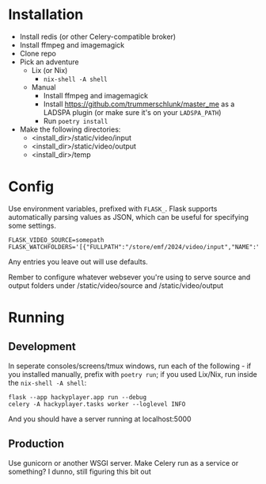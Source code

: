 # Installation
- Install redis (or other Celery-compatible broker)
- Install ffmpeg and imagemagick
- Clone repo
- Pick an adventure
  - Lix (or Nix)
    - `nix-shell -A shell`
  - Manual
    - Install ffmpeg and imagemagick
    - Install https://github.com/trummerschlunk/master_me as a LADSPA plugin (or make sure it's on your `LADSPA_PATH`)
    - Run `poetry install`
- Make the following directories:
  - <install_dir>/static/video/input
  - <install_dir>/static/video/output
  - <install_dir>/temp

# Config

Use environment variables, prefixed with `FLASK_`. Flask supports automatically parsing values as JSON, which can be useful for specifying some settings.

```
FLASK_VIDEO_SOURCE=somepath
FLASK_WATCHFOLDERS='[{"FULLPATH":"/store/emf/2024/video/input","NAME":"input","OUTPUT_DIR":"/store/emf/2024/video/source"}]'
```

Any entries you leave out will use defaults.

Rember to configure whatever websever you're using to serve source and output folders under /static/video/source and /static/video/output

# Running
## Development
In seperate consoles/screens/tmux windows, run each of the following - if you
installed manually, prefix with `poetry run`; if you used Lix/Nix, run inside
the `nix-shell -A shell`:

    flask --app hackyplayer.app run --debug
    celery -A hackyplayer.tasks worker --loglevel INFO

And you should have a server running at localhost:5000

## Production
Use gunicorn or another WSGI server. Make Celery run as a service or something? I dunno, still figuring this bit out
